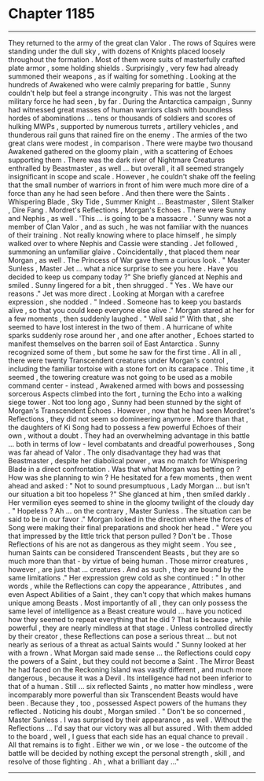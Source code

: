 
# Chapter 1185


---

They returned to the army of the great clan Valor . The rows of Squires were standing under the dull sky , with dozens of Knights placed loosely throughout the formation . Most of them wore suits of masterfully crafted plate armor , some holding shields . Surprisingly , very few had already summoned their weapons , as if waiting for something .
Looking at the hundreds of Awakened who were calmly preparing for battle , Sunny couldn't help but feel a strange incongruity .
This was not the largest military force he had seen , by far . During the Antarctica campaign , Sunny had witnessed great masses of human warriors clash with boundless hordes of abominations ... tens or thousands of soldiers and scores of hulking MWPs , supported by numerous turrets , artillery vehicles , and thunderous rail guns that rained fire on the enemy .
The armies of the two great clans were modest , in comparison . There were maybe two thousand Awakened gathered on the gloomy plain , with a scattering of Echoes supporting them . There was the dark river of Nightmare Creatures enthralled by Beastmaster , as well ... but overall , it all seemed strangely insignificant in scope and scale .
However , he couldn't shake off the feeling that the small number of warriors in front of him were much more dire of a force than any he had seen before .
And then there were the Saints .
Whispering Blade , Sky Tide , Summer Knight ... Beastmaster , Silent Stalker , Dire Fang .
Mordret's Reflections , Morgan's Echoes .
There were Sunny and Nephis , as well .
'This ... is going to be a massacre . '
Sunny was not a member of Clan Valor , and as such , he was not familiar with the nuances of their training . Not really knowing where to place himself , he simply walked over to where Nephis and Cassie were standing . Jet followed , summoning an unfamiliar glaive .
Coincidentally , that placed them near Morgan , as well .
The Princess of War gave them a curious look .
" Master Sunless , Master Jet ... what a nice surprise to see you here . Have you decided to keep us company today ?"
She briefly glanced at Nephis and smiled .
Sunny lingered for a bit , then shrugged .
" Yes . We have our reasons ."
Jet was more direct . Looking at Morgan with a carefree expression , she nodded .
" Indeed . Someone has to keep you bastards alive , so that you could keep everyone else alive ."
Morgan stared at her for a few moments , then suddenly laughed .
" Well said !"
With that , she seemed to have lost interest in the two of them . A hurricane of white sparks suddenly rose around her , and one after another , Echoes started to manifest themselves on the barren soil of East Antarctica .
Sunny recognized some of them , but some he saw for the first time . All in all , there were twenty Transcendent creatures under Morgan's control , including the familiar tortoise with a stone fort on its carapace . This time , it seemed , the towering creature was not going to be used as a mobile command center - instead , Awakened armed with bows and possessing sorcerous Aspects climbed into the fort , turning the Echo into a walking siege tower .
Not too long ago , Sunny had been stunned by the sight of Morgan's Transcendent Echoes . However , now that he had seen Mordret's Reflections , they did not seem so domineering anymore .
More than that , the daughters of Ki Song had to possess a few powerful Echoes of their own , without a doubt .
They had an overwhelming advantage in this battle ... both in terms of low - level combatants and dreadful powerhouses , Song was far ahead of Valor . The only disadvantage they had was that Beastmaster , despite her diabolical power , was no match for Whispering Blade in a direct confrontation .
Was that what Morgan was betting on ?
How was she planning to win ?
He hesitated for a few moments , then went ahead and asked :
" Not to sound presumptuous , Lady Morgan ... but isn't our situation a bit too hopeless ?"
She glanced at him , then smiled darkly . Her vermilion eyes seemed to shine in the gloomy twilight of the cloudy day .
" Hopeless ? Ah ... on the contrary , Master Sunless . The situation can be said to be in our favor ."
Morgan looked in the direction where the forces of Song were making their final preparations and shook her head .
" Were you that impressed by the little trick that person pulled ? Don't be . Those Reflections of his are not as dangerous as they might seem . You see , human Saints can be considered Transcendent Beasts , but they are so much more than that - by virtue of being human . Those mirror creatures , however , are just that ... creatures . And as such , they are bound by the same limitations ."
Her expression grew cold as she continued :
" In other words , while the Reflections can copy the appearance , Attributes , and even Aspect Abilities of a Saint , they can't copy that which makes humans unique among Beasts . Most importantly of all , they can only possess the same level of intelligence as a Beast creature would ... have you noticed how they seemed to repeat everything that he did ? That is because , while powerful , they are nearly mindless at that stage . Unless controlled directly by their creator , these Reflections can pose a serious threat ... but not nearly as serious of a threat as actual Saints would ."
Sunny looked at her with a frown . What Morgan said made sense ... the Reflections could copy the powers of a Saint , but they could not become a Saint . The Mirror Beast he had faced on the Reckoning Island was vastly different , and much more dangerous , because it was a Devil . Its intelligence had not been inferior to that of a human .
Still ... six reflected Saints , no matter how mindless , were incomparably more powerful than six Transcendent Beasts would have been . Because they , too , possessed Aspect powers of the humans they reflected .
Noticing his doubt , Morgan smiled .
" Don't be so concerned , Master Sunless . I was surprised by their appearance , as well . Without the Reflections ... I'd say that our victory was all but assured . With them added to the board , well , I guess that each side has an equal chance to prevail . All that remains is to fight . Either we win , or we lose - the outcome of the battle will be decided by nothing except the personal strength , skill , and resolve of those fighting . Ah , what a brilliant day ..."

---

